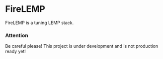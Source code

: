 # FireLEMP
FireLEMP is a tuning LEMP stack.

### Attention ###
Be careful please! This project is under development and is not production ready yet!
